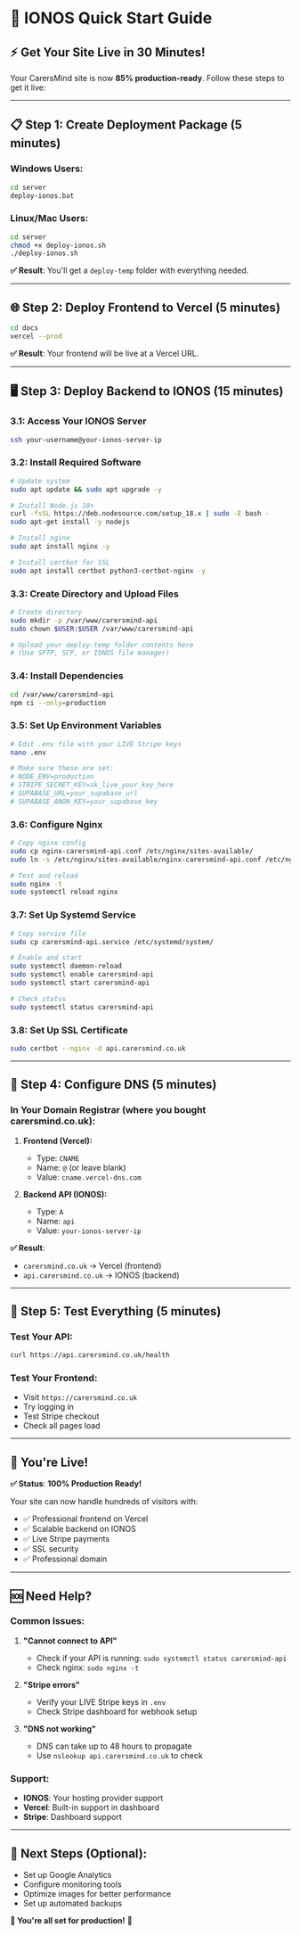 # 🚀 IONOS Quick Start Guide

## ⚡ **Get Your Site Live in 30 Minutes!**

Your CarersMind site is now **85% production-ready**. Follow these steps to get it live:

---

## 📋 **Step 1: Create Deployment Package (5 minutes)**

### **Windows Users:**
```cmd
cd server
deploy-ionos.bat
```

### **Linux/Mac Users:**
```bash
cd server
chmod +x deploy-ionos.sh
./deploy-ionos.sh
```

**✅ Result**: You'll get a `deploy-temp` folder with everything needed.

---

## 🌐 **Step 2: Deploy Frontend to Vercel (5 minutes)**

```bash
cd docs
vercel --prod
```

**✅ Result**: Your frontend will be live at a Vercel URL.

---

## 🖥️ **Step 3: Deploy Backend to IONOS (15 minutes)**

### **3.1: Access Your IONOS Server**
```bash
ssh your-username@your-ionos-server-ip
```

### **3.2: Install Required Software**
```bash
# Update system
sudo apt update && sudo apt upgrade -y

# Install Node.js 18+
curl -fsSL https://deb.nodesource.com/setup_18.x | sudo -E bash -
sudo apt-get install -y nodejs

# Install nginx
sudo apt install nginx -y

# Install certbot for SSL
sudo apt install certbot python3-certbot-nginx -y
```

### **3.3: Create Directory and Upload Files**
```bash
# Create directory
sudo mkdir -p /var/www/carersmind-api
sudo chown $USER:$USER /var/www/carersmind-api

# Upload your deploy-temp folder contents here
# (Use SFTP, SCP, or IONOS file manager)
```

### **3.4: Install Dependencies**
```bash
cd /var/www/carersmind-api
npm ci --only=production
```

### **3.5: Set Up Environment Variables**
```bash
# Edit .env file with your LIVE Stripe keys
nano .env

# Make sure these are set:
# NODE_ENV=production
# STRIPE_SECRET_KEY=sk_live_your_key_here
# SUPABASE_URL=your_supabase_url
# SUPABASE_ANON_KEY=your_supabase_key
```

### **3.6: Configure Nginx**
```bash
# Copy nginx config
sudo cp nginx-carersmind-api.conf /etc/nginx/sites-available/
sudo ln -s /etc/nginx/sites-available/nginx-carersmind-api.conf /etc/nginx/sites-enabled/

# Test and reload
sudo nginx -t
sudo systemctl reload nginx
```

### **3.7: Set Up Systemd Service**
```bash
# Copy service file
sudo cp carersmind-api.service /etc/systemd/system/

# Enable and start
sudo systemctl daemon-reload
sudo systemctl enable carersmind-api
sudo systemctl start carersmind-api

# Check status
sudo systemctl status carersmind-api
```

### **3.8: Set Up SSL Certificate**
```bash
sudo certbot --nginx -d api.carersmind.co.uk
```

---

## 🔗 **Step 4: Configure DNS (5 minutes)**

### **In Your Domain Registrar (where you bought carersmind.co.uk):**

1. **Frontend (Vercel):**
   - Type: `CNAME`
   - Name: `@` (or leave blank)
   - Value: `cname.vercel-dns.com`

2. **Backend API (IONOS):**
   - Type: `A`
   - Name: `api`
   - Value: `your-ionos-server-ip`

**✅ Result**: 
- `carersmind.co.uk` → Vercel (frontend)
- `api.carersmind.co.uk` → IONOS (backend)

---

## 🧪 **Step 5: Test Everything (5 minutes)**

### **Test Your API:**
```bash
curl https://api.carersmind.co.uk/health
```

### **Test Your Frontend:**
- Visit `https://carersmind.co.uk`
- Try logging in
- Test Stripe checkout
- Check all pages load

---

## 🎉 **You're Live!**

**✅ Status**: **100% Production Ready!**

Your site can now handle hundreds of visitors with:
- ✅ Professional frontend on Vercel
- ✅ Scalable backend on IONOS
- ✅ Live Stripe payments
- ✅ SSL security
- ✅ Professional domain

---

## 🆘 **Need Help?**

### **Common Issues:**

1. **"Cannot connect to API"**
   - Check if your API is running: `sudo systemctl status carersmind-api`
   - Check nginx: `sudo nginx -t`

2. **"Stripe errors"**
   - Verify your LIVE Stripe keys in `.env`
   - Check Stripe dashboard for webhook setup

3. **"DNS not working"**
   - DNS can take up to 48 hours to propagate
   - Use `nslookup api.carersmind.co.uk` to check

### **Support:**
- **IONOS**: Your hosting provider support
- **Vercel**: Built-in support in dashboard
- **Stripe**: Dashboard support

---

## 🚀 **Next Steps (Optional):**

- Set up Google Analytics
- Configure monitoring tools
- Optimize images for better performance
- Set up automated backups

**🎯 You're all set for production!** 🎯
